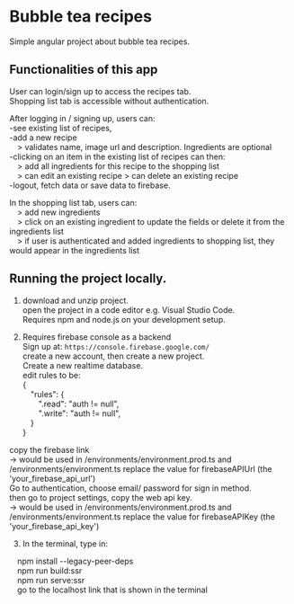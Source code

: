 # Bubble tea recipes

Simple angular project about bubble tea recipes.

## Functionalities of this app

User can login/sign up to access the recipes tab.<br>
Shopping list tab is accessible without authentication.

After logging in / signing up, users can:<br>
-see existing list of recipes,<br>
-add a new recipe<br>
&emsp;> validates name, image url and description. Ingredients are optional<br>
-clicking on an item in the existing list of recipes can then:<br> 
&emsp;> add all ingredients for this recipe to the shopping list<br>
&emsp;> can edit an existing recipe > can delete an existing recipe<br>
-logout, fetch data or save data to firebase.<br>

In the shopping list tab, users can:<br>
&emsp;> add new ingredients<br>
&emsp;> click on an existing ingredient to update the fields or delete it from the ingredients list<br>
&emsp;> if user is authenticated and added ingredients to shopping list, they would appear in the ingredients list<br>

## Running the project locally.

1. download and unzip project.<br>
   open the project in a code editor e.g. Visual Studio Code.<br>
   Requires npm and node.js on your development setup.<br>

2. Requires firebase console as a backend<br>
   Sign up at: `https://console.firebase.google.com/`<br>
   create a new account, then create a new project.<br>
   Create a new realtime database.<br>
   edit rules to be:<br>
   {<br>
   &emsp;"rules": {<br>
   &emsp;&emsp;".read": "auth != null",<br>
   &emsp;&emsp;".write": "auth != null",<br>
   &emsp;}<br>
   }

copy the firebase link<br>
-> would be used in /environments/environment.prod.ts and /environments/environment.ts
replace the value for firebaseAPIUrl (the 'your_firebase_api_url')<br>
Go to authentication, choose email/ password for sign in method.<br>
then go to project settings, copy the web api key.<br>
-> would be used in /environments/environment.prod.ts and /environments/environment.ts
replace the value for firebaseAPIKey (the 'your_firebase_api_key')

3. In the terminal, type in:
   
&emsp;npm install --legacy-peer-deps<br>
&emsp;npm run build:ssr<br>
&emsp;npm run serve:ssr<br>
&emsp;go to the localhost link that is shown in the terminal

